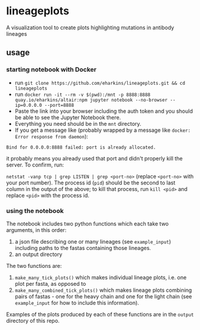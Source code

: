 # lineageplots
A visualization tool to create plots highlighting mutations in antibody lineages

## usage
### starting notebook with Docker
- run `git clone https://github.com/eharkins/lineageplots.git && cd lineageplots`
- run `docker run -it --rm -v $(pwd):/mnt -p 8888:8888 quay.io/eharkins/altair:npm jupyter notebook --no-browser --ip=0.0.0.0 --port=8888`
- Paste the link into your browser including the auth token and you should be able to see the Jupyter Notebook there.
- Everything you need should be in the `mnt` directory.
- If you get a message like (probably wrapped by a message like `docker: Error response from daemon`):
```
Bind for 0.0.0.0:8888 failed: port is already allocated.
```
it probably means you already used that port and didn't properly kill the server.
To confirm, run:

`netstat -vanp tcp | grep LISTEN | grep <port-no>` (replace `<port-no>` with your port number).
The process id (`pid`) should be the second to last column in the output of the above; to kill that process, run `kill <pid>` and replace `<pid>` with the process id.

### using the notebook

The notebook includes two python functions which each take two arguments, in this order:
1. a json file describing one or many lineages (see `example_input`) including paths to the fastas containing those lineages.
2. an output directory

The two functions are:
1. `make_many_tick_plots()` which makes individual lineage plots, i.e. one plot per fasta, as opposed to
2. `make_many_combined_tick_plots()` which makes lineage plots combining pairs of fastas - one for the heavy chain and one for the light chain (see `example_input` for how to include this information).

Examples of the plots produced by each of these functions are in the `output` directory of this repo.
